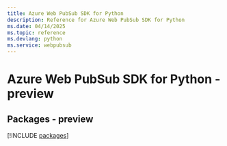 ```yaml
---
title: Azure Web PubSub SDK for Python
description: Reference for Azure Web PubSub SDK for Python
ms.date: 04/14/2025
ms.topic: reference
ms.devlang: python
ms.service: webpubsub
---
```

# Azure Web PubSub SDK for Python - preview
## Packages - preview
[!INCLUDE [packages](web-pubsub-index.md)]
